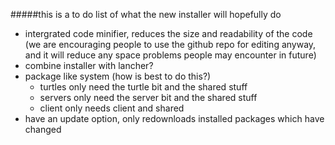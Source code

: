 #####this is a to do list of what the new installer will hopefully do

* intergrated code minifier, reduces the size and readability of the code (we are encouraging people to use the github repo for editing anyway, and it will reduce any space problems people may encounter in future)
* combine installer with lancher?
* package like system (how is best to do this?)
  * turtles only need the turtle bit and the shared stuff
  * servers only need the server bit and the shared stuff
  * client only needs client and shared
* have an update option, only redownloads installed packages which have changed
